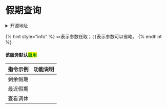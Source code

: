 # 假期查询

<details>

<summary>开源地址</summary>

[https://github.com/pcrbot/holiday](https://github.com/pcrbot/holiday)[](https://github.com/pcrbot/dailynews)

</details>

{% hint style="info" %}
`<>`表示参数任取；`[]`表示参数可以省略。
{% endhint %}

#### 该服务默认<mark style="color:green;">启用</mark>

| 指令示例 | 功能说明 |
| ---- | ---- |
| 剩余假期 |      |
| 最近假期 |      |
| 查看调休 |      |
